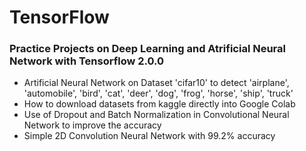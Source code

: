 # TensorFlow
### Practice Projects on Deep Learning and Atrificial Neural Network with Tensorflow 2.0.0
- Artificial Neural Network on Dataset 'cifar10' to detect 'airplane', 'automobile', 'bird', 'cat', 'deer', 'dog', 'frog', 'horse', 'ship', 'truck'
- How to download datasets from kaggle directly into Google Colab
- Use of Dropout and Batch Normalization in Convolutional Neural Network to improve the accuracy
- Simple 2D Convolution Neural Network with 99.2% accuracy
